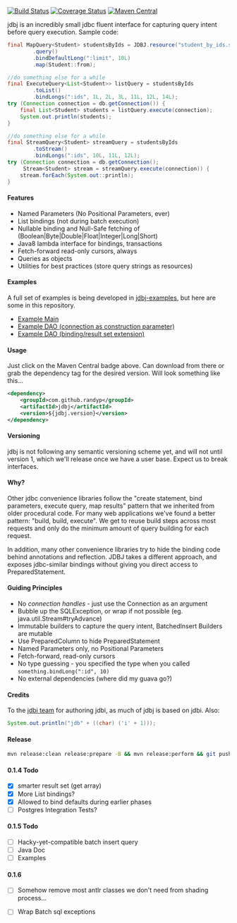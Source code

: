 [![Build Status](https://travis-ci.org/randyp/jdbj.svg?branch=master)](https://travis-ci.org/randyp/jdbj)
[![Coverage Status](https://coveralls.io/repos/randyp/jdbj/badge.svg?branch=master&service=github)](https://coveralls.io/github/randyp/jdbj?branch=master)
[![Maven Central](https://maven-badges.herokuapp.com/maven-central/com.github.randyp/jdbj/badge.svg)](https://maven-badges.herokuapp.com/maven-central/com.github.randyp/jdbj/)

jdbj is an incredibly small jdbc fluent interface for capturing query intent before query execution. Sample code:
``` java
final MapQuery<Student> studentsByIds = JDBJ.resource("student_by_ids.sql")
        .query()
        .bindDefaultLong(":limit", 10L)
        .map(Student::from);

//do something else for a while
final ExecuteQuery<List<Student>> listQuery = studentsByIds
        .toList()
        .bindLongs(":ids", 1L, 2L, 3L, 11L, 12L, 14L);
try (Connection connection = db.getConnection()) {
    final List<Student> students = listQuery.execute(connection);
    System.out.println(students);
}

//do something else for a while
final StreamQuery<Student> streamQuery = studentsByIds
        .toStream()
        .bindLongs(":ids", 10L, 11L, 12L);
try (Connection connection = db.getConnection();
     Stream<Student> stream = streamQuery.execute(connection)) {
    stream.forEach(System.out::println);
}
```

#### Features
* Named Parameters (No Positional Parameters, ever)
* List bindings (not during batch execution)
* Nullable binding and Null-Safe fetching of (Boolean|Byte|Double|Float|Integer|Long|Short)
* Java8 lambda interface for bindings, transactions
* Fetch-forward read-only cursors, always
* Queries as objects
* Utilities for best practices (store query strings as resources)

#### Examples
A full set of examples is being developed in [jdbj-examples](https://github.com/randyp/jdbj-examples), but here are some in this repository.

* [Example Main](src/test/java/com/github/randyp/jdbj/example/InformationSchemaMain.java)
* [Example DAO (connection as construction parameter)](src/test/java/com/github/randyp/jdbj/example/StudentDAO.java)
* [Example DAO (binding/result set extension)](src/test/java/com/github/randyp/jdbj/example/extension/MessageDAO.java)

#### Usage
Just click on the Maven Central badge above. Can download from there or grab the dependency tag for the desired version. Will look something like this...

``` xml
<dependency>
    <groupId>com.github.randyp</groupId>
    <artifactId>jdbj</artifactId>
    <version>${jdbj.version}</version>
</dependency>
```

#### Versioning
jdbj is not following any semantic versioning scheme yet, and will not until version 1, which we'll release once we have a user base. Expect us to break interfaces.

#### Why?
Other jdbc convenience libraries follow the "create statement, bind parameters, execute query, map results" pattern that we inherited from older procedural code. For many web applications we've found a better pattern: "build, build, execute". We get to reuse build steps across most requests and only do the minimum amount of query building for each request.

In addition, many other convenience libraries try to hide the binding code behind annotations and reflection. JDBJ takes a different approach, and exposes jdbc-similar bindings without giving you direct access to PreparedStatement. 

#### Guiding Principles
* No *connection handles* - just use the Connection as an argument
* Bubble up the SQLException, or wrap if not possible (eg. java.util.Stream#tryAdvance)
* Immutable builders to capture the query intent, BatchedInsert Builders are mutable
* Use PreparedColumn to hide PreparedStatement
* Named Parameters only, no Positional Parameters
* Fetch-forward, read-only cursors
* No type guessing - you specified the type when you called `something.bindLong(":id", 10)`
* No external dependencies (where did my guava go?)

#### Credits
To the [jdbi team](http://jdbi.org/) for authoring jdbi, as much of jdbj is based on jdbi. Also:
``` java
System.out.println("jdb" + ((char) ('i' + 1)));
```

#### Release
``` sh
mvn release:clean release:prepare -B && mvn release:perform && git push
```

#### 0.1.4 Todo
* [x] smarter result set (get array)
* [x] More List bindings?
* [x] Allowed to bind defaults during earlier phases
* [ ] Postgres Integration Tests?

#### 0.1.5 Todo
* [ ] Hacky-yet-compatible batch insert query
* [ ] Java Doc
* [ ] Examples

#### 0.1.6
* [ ] Somehow remove most antlr classes we don't need from shading process...
* [ ] Wrap Batch sql exceptions

